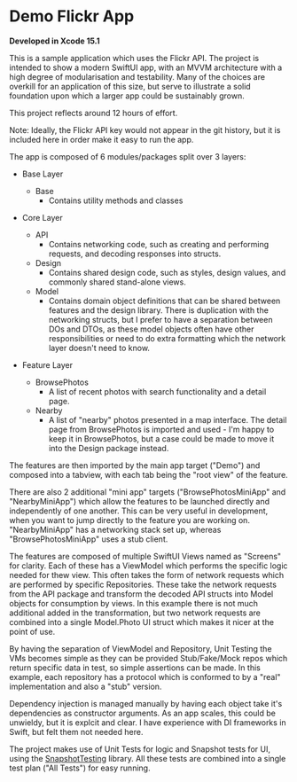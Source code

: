 # Demo Flickr App

**Developed in Xcode 15.1**

This is a sample application which uses the Flickr API. The project is intended to show a modern SwiftUI app, with an MVVM architecture with a high degree of modularisation and testability. Many of the choices are overkill for an application of this size, but serve to illustrate a solid foundation upon which a larger app could be sustainably grown.

This project reflects around 12 hours of effort.

Note: Ideally, the Flickr API key would not appear in the git history, but it is included here in order make it easy to run the app.

The app is composed of 6 modules/packages split over 3 layers:

- Base Layer
	- Base
		- Contains utility methods and classes
	
- Core Layer
	- API
		- Contains networking code, such as creating and performing requests, and decoding responses into structs.
	- Design
		- Contains shared design code, such as styles, design values, and commonly shared stand-alone views.
	- Model
		- Contains domain object definitions that can be shared between features and the design library. There is duplication with the networking structs, but I prefer to have a separation between DOs and DTOs, as these model objects often have other responsibilities or need to do extra formatting which the network layer doesn't need to know. 
	
- Feature Layer
	- BrowsePhotos
		- A list of recent photos with search functionality and a detail page.
	- Nearby
		- A list of "nearby" photos presented in a map interface. The detail page from BrowsePhotos is imported and used - I'm happy to keep it in BrowsePhotos, but a case could be made to move it into the Design package instead.
	
The features are then imported by the main app target ("Demo") and composed into a tabview, with each tab being the "root view" of the feature. 

There are also 2 additional "mini app" targets ("BrowsePhotosMiniApp" and "NearbyMiniApp") which allow the features to be launched directly and independently of one another. This can be very useful in development, when you want to jump directly to the feature you are working on. "NearbyMiniApp" has a networking stack set up, whereas "BrowsePhotosMiniApp" uses a stub client.

The features are composed of multiple SwiftUI Views named as "Screens" for clarity. Each of these has a ViewModel which performs the specific logic needed for thew view. This often takes the form of network requests which are performed by specific Repositories. These take the network requests from the API package and transform the decoded API structs into Model objects for consumption by views. In this example there is not much additional added in the transformation, but two network requests are combined into a single Model.Photo UI struct which makes it nicer at the point of use.

By having the separation of ViewModel and Repository, Unit Testing the VMs becomes simple as they can be provided Stub/Fake/Mock repos which return specific data in test, so simple assertions can be made. In this example, each repository has a protocol which is conformed to by a "real" implementation and also a "stub" version.

Dependency injection is managed manually by having each object take it's dependencies as constructor arguments. As an app scales, this could be unwieldy, but it is explcit and clear. I have experience with DI frameworks in Swift, but felt them not needed here.

The project makes use of Unit Tests for logic and Snapshot tests for UI, using the [SnapshotTesting](https://github.com/pointfreeco/swift-snapshot-testing) library. All these tests are combined into a single test plan ("All Tests") for easy running.
